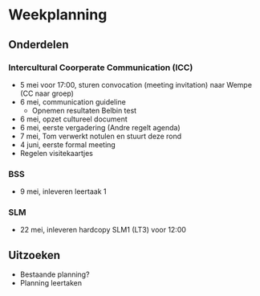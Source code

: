 # Weekplanning

## Onderdelen

### Intercultural Coorperate Communication (ICC)

- 5 mei voor 17:00, sturen convocation (meeting invitation) naar Wempe (CC naar groep)
- 6 mei, communication guideline
	- Opnemen resultaten Belbin test
- 6 mei, opzet cultureel document
- 6 mei, eerste vergadering (Andre regelt agenda)
- 7 mei, Tom verwerkt notulen en stuurt deze rond
- 4 juni, eerste formal meeting
- Regelen visitekaartjes

### BSS

- 9 mei, inleveren leertaak 1

### SLM

- 22 mei, inleveren hardcopy SLM1 (LT3) voor 12:00

## Uitzoeken

- Bestaande planning?
- Planning leertaken
